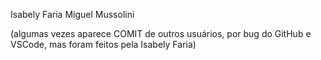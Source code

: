 Isabely Faria
Miguel Mussolini

(algumas vezes aparece COMIT de outros usuários, por bug do GitHub e VSCode, mas foram feitos pela Isabely Faria)